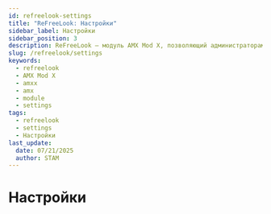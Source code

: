 ```yaml
---
id: refreelook-settings
title: "ReFreeLook: Настройки"
sidebar_label: Настройки
sidebar_position: 3
description: ReFreeLook — модуль AMX Mod X, позволяющий администраторам-наблюдателям использовать любые режимы камеры, независимо от значения `mp_forcecamera` или `mp_forcechasecam`. Работает только в последней версии `ReGameDLL_CS`.
slug: /refreelook/settings
keywords:
  - refreelook
  - AMX Mod X
  - amxx
  - amx
  - module
  - settings
tags:
  - refreelook
  - settings
  - Настройки
last_update:
  date: 07/21/2025
  author: STAM
---
```


# Настройки
